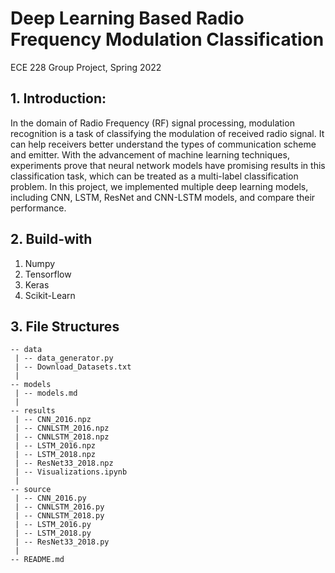 # Deep Learning Based Radio Frequency Modulation Classification
ECE 228 Group Project, Spring 2022

## 1. Introduction:
In the domain of Radio Frequency (RF) signal processing, modulation recognition
is a task of classifying the modulation of received radio signal. It can help
receivers better understand the types of communication scheme and emitter.
With the advancement of machine learning techniques, experiments prove that
neural network models have promising results in this classification task,
which can be treated as a multi-label classification problem. In this project,
we implemented multiple deep learning models, including CNN, LSTM, ResNet and
CNN-LSTM models, and compare their performance.


## 2. Build-with
  1. Numpy
  2. Tensorflow
  3. Keras
  4. Scikit-Learn

## 3. File Structures

```
-- data
 | -- data_generator.py
 | -- Download_Datasets.txt
 |
-- models
 | -- models.md
 |
-- results
 | -- CNN_2016.npz
 | -- CNNLSTM_2016.npz
 | -- CNNLSTM_2018.npz
 | -- LSTM_2016.npz
 | -- LSTM_2018.npz
 | -- ResNet33_2018.npz
 | -- Visualizations.ipynb
 |
-- source
 | -- CNN_2016.py
 | -- CNNLSTM_2016.py
 | -- CNNLSTM_2018.py
 | -- LSTM_2016.py
 | -- LSTM_2018.py
 | -- ResNet33_2018.py
 |
-- README.md
```

